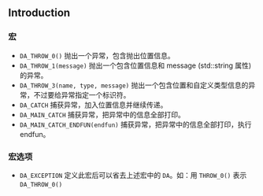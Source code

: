 ## Introduction
### 宏
* `DA_THROW_0()` 抛出一个异常，包含抛出位置信息。
* `DA_THROW_1(message)` 抛出一个包含位置信息和 message	(std::string 属性) 的异常。
* `DA_THROW_3(name, type, message)` 抛出一个包含位置和自定义类型信息的异常，不过要给异常指定一个标识符。
* `DA_CATCH` 捕获异常，加入位置信息并继续传递。
* `DA_MAIN_CATCH` 捕获异常，把异常中的信息全部打印。
* `DA_MAIN_CATCH_ENDFUN(endfun)` 捕获异常，把异常中的信息全部打印，执行 endfun。

### 宏选项
* `DA_EXCEPTION` 定义此宏后可以省去上述宏中的 `DA`。如：用 `THROW_0()` 表示 `DA_THROW_0()`

